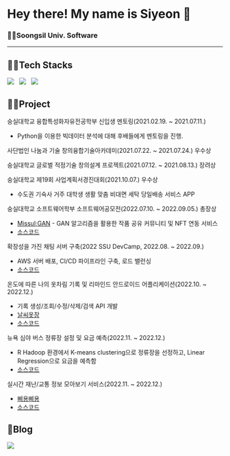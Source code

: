 # Hey there! My name is Siyeon 👋
### 👩‍🎓Soongsil Univ. Software
---
## 👩‍💻Tech Stacks
<p>
  <img src="https://img.shields.io/badge/Python-3670A0?style=for-the-social&logo=python&logoColor=ffdd54"> &nbsp
  <img src="https://img.shields.io/badge/Java-007396?style=for-the-social&logo=java&logoColor=white"> &nbsp
  <img src="https://img.shields.io/badge/SpringBoot-6DB33F?style=for-the-social&logo=Spring&logoColor=white"> &nbsp

</p>

## 👩‍🎓Project
숭실대학교 융합특성화자유전공학부 신입생 멘토링(2021.02.19. ~ 2021.07.11.)
- Python을 이용한 빅데이터 분석에 대해 후배들에게 멘토링을 진행.

사단법인 나눔과 기술 창의융합기술아카데미(2021.07.22. ~ 2021.07.24.) 우수상

숭실대학교 글로벌 적정기술 창의설계 프로젝트(2021.07.12. ~ 2021.08.13.) 장려상

숭실대학교 제19회 사업계획서경진대회(2021.10.07.) 우수상
- 수도권 기숙사 거주 대학생 생활 맞춤 비대면 세탁 당일배송 서비스 APP

숭실대학교 소프트웨어학부 소프트웨어공모전(2022.07.10. ~ 2022.09.05.) 총장상
- [Missul;GAN](https://github.com/MISSUL-GAN) - GAN 알고리즘을 활용한 작품 공유 커뮤니티 및 NFT 연동 서비스
- [소스코드](https://github.com/MISSUL-GAN/GAN_Back)

확장성을 가진 채팅 서버 구축(2022 SSU DevCamp, 2022.08. ~ 2022.09.)
- AWS 서버 배포, CI/CD 파이프라인 구축, 로드 밸런싱
- [소스코드](https://github.com/Soongsil-Developers/22sdc-1st-extendable-chatting-be)

온도에 따른 나의 옷차림 기록 및 리마인드 안드로이드 어플리케이션(2022.10. ~ 2022.12.)
- 기록 생성/조회/수정/삭제/검색 API 개발
- [날씨옷장](https://github.com/OpenSource22-2)
- [소스코드](https://github.com/OpenSource22-2/WeatherCloset-Server)

뉴욕 심야 버스 정류장 설정 및 요금 예측(2022.11. ~ 2022.12.)
- R Hadoop 환경에서 K-means clustering으로 정류장을 선정하고, Linear Regression으로 요금을 예측함
- [소스코드](https://github.com/siyeonSon/NYC-Taxi)

실시간 재난/교통 정보 모아보기 서비스(2022.11. ~ 2022.12.)
- [삐용삐용](https://github.com/bbiyongbbiyong)
- [소스코드](https://github.com/bbiyongbbiyong/bbiyong-server)


## 📃Blog
<a href="https://velog.io/@sians0209"><img src="https://img.shields.io/badge/velog-%20C997.svg?style=for-the-social&logo=velog&logoColor=white&link=https://velog.io/@sians0209"/></a>

